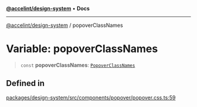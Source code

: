 [**@accelint/design-system**](../README.md) • **Docs**

***

[@accelint/design-system](../README.md) / popoverClassNames

# Variable: popoverClassNames

> `const` **popoverClassNames**: [`PopoverClassNames`](../type-aliases/PopoverClassNames.md)

## Defined in

[packages/design-system/src/components/popover/popover.css.ts:59](https://github.com/gohypergiant/standard-toolkit/blob/258694cea8ed8bbd956b3cf5da47c2c9debcf127/packages/design-system/src/components/popover/popover.css.ts#L59)
